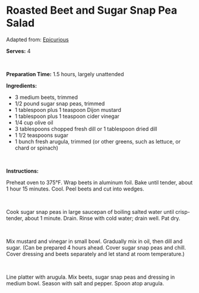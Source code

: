 Roasted Beet and Sugar Snap Pea Salad
=====================================

Adapted from: [Epicurious](http://www.epicurious.com/recipes/food/views/Roasted-Beet-and-Sugar-Snap-Pea-Salad-606#ixzz1FNR0jaX4)

**Serves:** 4

 

**Preparation Time:** 1.5 hours, largely unattended

**Ingredients:**

-   3 medium beets, trimmed
-   1/2 pound sugar snap peas, trimmed
-   1 tablespoon plus 1 teaspoon Dijon mustard
-   1 tablespoon plus 1 teaspoon cider vinegar
-   1/4 cup olive oil
-   3 tablespoons chopped fresh dill or 1 tablespoon dried dill
-   1 1/2 teaspoons sugar
-   1 bunch fresh arugula, trimmed (or other greens, such as lettuce, or chard or spinach)

 

**Instructions:**

Preheat oven to 375°F. Wrap beets in aluminum foil. Bake until tender, about 1 hour 15 minutes. Cool. Peel beets and cut into wedges.

 

Cook sugar snap peas in large saucepan of boiling salted water until crisp-tender, about 1 minute. Drain. Rinse with cold water; drain well. Pat dry.

 

Mix mustard and vinegar in small bowl. Gradually mix in oil, then dill and sugar. (Can be prepared 4 hours ahead. Cover sugar snap peas and chill. Cover dressing and beets separately and let stand at room temperature.)

 

Line platter with arugula. Mix beets, sugar snap peas and dressing in medium bowl. Season with salt and pepper. Spoon atop arugula.
